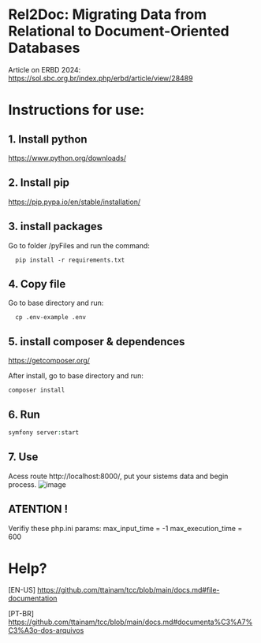 # Rel2Doc:  Migrating Data from Relational to Document-Oriented Databases

Article on ERBD 2024: https://sol.sbc.org.br/index.php/erbd/article/view/28489

# Instructions for use:

## 1. Install python
https://www.python.org/downloads/

## 2. Install pip
https://pip.pypa.io/en/stable/installation/

## 3. install packages
Go to folder /pyFiles and run the command:

```pycon
  pip install -r requirements.txt
```

## 4. Copy file
Go to base directory and run:
```
  cp .env-example .env
```

## 5. install composer & dependences
https://getcomposer.org/

After install, go to base directory and run:
```
composer install
```
## 6. Run
```php
symfony server:start
```
## 7. Use
Acess route http://localhost:8000/, put your sistems data and begin process.
![image](https://github.com/ttainam/migration_demo/assets/20916133/b865873b-a5b4-44fb-b0dc-5a6abce5a56f)


## ATENTION !
Verifiy these php.ini params:
max_input_time = -1
max_execution_time = 600 

# Help?
[EN-US] https://github.com/ttainam/tcc/blob/main/docs.md#file-documentation


[PT-BR] https://github.com/ttainam/tcc/blob/main/docs.md#documenta%C3%A7%C3%A3o-dos-arquivos
